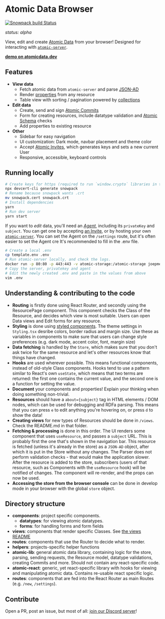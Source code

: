 # Atomic Data Browser

[![Snowpack build Status](https://github.com/joepio/atomic-data-browser/workflows/Snowpack/badge.svg)](https://github.com/joepio/atomic-data-browser/actions)

_status: alpha_

View, edit and create [Atomic Data](https://atomicdata.dev/) from your browser!
Designed for interacting with [`atomic-server`](https://github.com/joepio/atomic).

**[demo on atomicdata.dev](https://atomicdata.dev/)**

## Features

- **View data**
  - Fetch atomic data from `atomic-server` and parse [JSON-AD](https://docs.atomicdata.dev/core/json-ad.html)
  - Render [properties](https://atomicdata.dev/classes/Property) from any resource
  - Table view with sorting / pagination powered by [collections](https://atomicdata.dev/classes/Collection)
- **Edit data**
  - Create, send and sign [Atomic Commits](https://docs.atomicdata.dev/commits/intro.html)
  - Form for creating resources, include datatype validation and [Atomic Schema](https://docs.atomicdata.dev/schema/intro.html) checks
  - Add properties to existing resource
- **Other**
  - Sidebar for easy navigation
  - UI customization: Dark mode, navbar placement and theme color
  - Accept [Atomic Invites](https://docs.atomicdata.dev/invitations.html), which generates keys and sets a new current User
  - Responsive, accessible, keyboard controls

## Running locally

```sh
# Create keys for https (required to run `window.crypto` libraries in the browser):
npx devcert-cli generate snowpack
# Rename because snowpack wants .crt
mv snowpack.cert snowpack.crt
# Install dependencies
yarn
# Run dev server
yarn start
```

If you want to _edit_ data, you'll need an [_Agent_](https://atomicdata.dev/classes/Agent), including its `privateKey` and `subject`.
You can get one by accepting [an Invite](https://atomicdata.dev/invites/1), or by hosting your own [`atomic-server`](https://github.com/joepio/atomic/blob/master/server/README.md).
You can set the Agent on the `/settings` route, but it's often easier to set the Agent cre
It's recommended to fill in the .env file.

```sh
# Create a local .env
cp template.env .env
# Run atomic-server locally, and check the logs.
docker run -p 80:80 -p 443:443 -v atomic-storage:/atomic-storage joepmeneer/atomic-server
# Copy the server, privatekey and agent
# Edit the newly created .env and paste in the values from above
vim .env
```

## Understanding & contributing to the code

- **Routing** is firstly done using React Router, and secondly using the ResourcePage component. This component checks the Class of the Resource, and decides which view is most suitable. Users can open Data views and Edit forms for any resource.
- **Styling** is done using [styled components](https://styled-components.com/). The theme settings in `Styling.tsx` desribe colors, border radius and margin size. Use these as variables in components to make sure that users can change style preferences (e.g. dark mode, accent color, font, margin size)
- **Data fetching** is handled by the `Store`, which makes sure that you don't ask twice for the same resource and let's other resources know that things have changed.
- **Hooks** are used wherever possible. This means functional components, instead of old-style Class components. Hooks tend to use a pattern similar to React's own `useState`, which means that two terms are returned: the first one contains the current value, and the second one is a function for setting the value.
- **Document** your components and properties! Explain your thinking when doing something non-trivial.
- **Resources** should have a `about={subject}` tag in HTML elements / DOM nodes, which can be used for debugging and RDFa parsing. This means that you can press `e` to edit anything you're hovering on, or press `d` to show the data!
- **Creating views** for new types of Resources should be done in `/views`. Check the README.md in that folder.
- **Fetching & processing** is done in this order. The UI renders some component that uses `useResource`, and passes a `subject` URL. This is probably first the one that's shown in the navigation bar. This resource is fetched (unless it's already in the store) as a `JSON-AD` object, after which it is put in the Store without any changes. The Parser does not perform validation checks - that would make the application slower. After the resource is added to the store, subscribers (users of that resource, such as Components with the `useResource` hook) will be notified of changes. The component will re-render, and the props can now be used.
- **Accessing the store from the browser console** can be done in develop mode in your browser with the global `store` object.

## Directory structure

- **components**: project specific components.
  - **datatypes**: for viewing atomic datatypes.
  - **forms**: for handling forms and form fields
- **views**: components that render specific Classes. See [the views README](src/views/README.md)
- **routes**: components that use the Router to decide what to render.
- **helpers**: projects-specific helper functions
- **atomic-lib**: general atomic data library, containing logic for the store, parsing, sending requests, the Resource model, datatype validations, creating Commits and more. Should not contain any react-specific code.
- **atomic-react**: generic, yet react-specific library with hooks for viewing and manipulating atomic data. Contains re-usable react specific logic.
- **routes**: components that are fed into the React Router as main Routes (e.g. `/new`, `/settings`).

## Contribute

Open a PR, post an issue, but most of all: [join our Discord server](https://discord.gg/a72Rv2P)!
